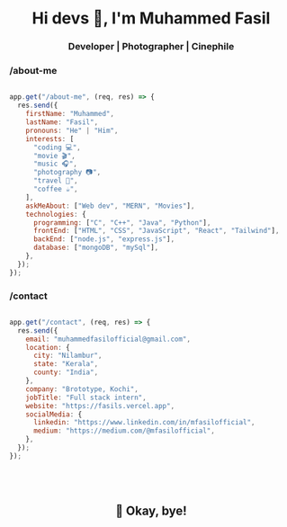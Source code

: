 <h1 align='center'>Hi devs 👋, I'm Muhammed Fasil</h1>
<h3 align="center">Developer | Photographer | Cinephile</h3>


### /about-me
```javascript

app.get("/about-me", (req, res) => {
  res.send({
    firstName: "Muhammed",
    lastName: "Fasil",
    pronouns: "He" | "Him",
    interests: [
      "coding 💻",
      "movie 🎬",
      "music 🎧",
      "photography 📷",
      "travel 🧳",
      "coffee ☕",
    ],
    askMeAbout: ["Web dev", "MERN", "Movies"],
    technologies: {
      programming: ["C", "C++", "Java", "Python"],
      frontEnd: ["HTML", "CSS", "JavaScript", "React", "Tailwind"],
      backEnd: ["node.js", "express.js"],
      database: ["mongoDB", "mySql"],
    },
  });
});

```

### /contact
```javascript

app.get("/contact", (req, res) => {
  res.send({
    email: "muhammedfasilofficial@gmail.com",
    location: {
      city: "Nilambur",
      state: "Kerala",
      county: "India",
    },
    company: "Brototype, Kochi",
    jobTitle: "Full stack intern",
    website: "https://fasils.vercel.app",
    socialMedia: {
      linkedin: "https://www.linkedin.com/in/mfasilofficial",
      medium: "https://medium.com/@mfasilofficial",
    },
  });
});

```
<br><br>
<h2 align='center'>
  🏃 Okay, bye!
</h2>
